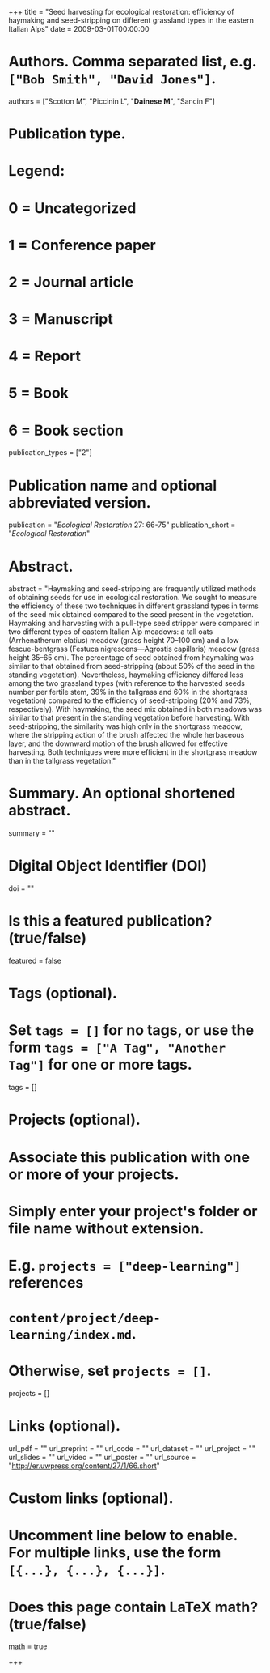 +++
title = "Seed harvesting for ecological restoration: efficiency of haymaking and seed-stripping on different grassland types in the eastern Italian Alps"
date = 2009-03-01T00:00:00

# Authors. Comma separated list, e.g. `["Bob Smith", "David Jones"]`.
authors = ["Scotton M", "Piccinin L", "**Dainese M**", "Sancin F"]

# Publication type.
# Legend:
# 0 = Uncategorized
# 1 = Conference paper
# 2 = Journal article
# 3 = Manuscript
# 4 = Report
# 5 = Book
# 6 = Book section
publication_types = ["2"]

# Publication name and optional abbreviated version.
publication = "*Ecological Restoration* 27: 66-75"
publication_short = "*Ecological Restoration*"

# Abstract.
abstract = "Haymaking and seed-stripping are frequently utilized methods of obtaining seeds for use in ecological restoration. We sought to measure the efficiency of these two techniques in different grassland types in terms of the seed mix obtained compared to the seed present in the vegetation. Haymaking and harvesting with a pull-type seed stripper were compared in two different types of eastern Italian Alp meadows: a tall oats (Arrhenatherum elatius) meadow (grass height 70–100 cm) and a low fescue-bentgrass (Festuca nigrescens—Agrostis capillaris) meadow (grass height 35–65 cm). The percentage of seed obtained from haymaking was similar to that obtained from seed-stripping (about 50% of the seed in the standing vegetation). Nevertheless, haymaking efficiency differed less among the two grassland types (with reference to the harvested seeds number per fertile stem, 39% in the tallgrass and 60% in the shortgrass vegetation) compared to the efficiency of seed-stripping (20% and 73%, respectively). With haymaking, the seed mix obtained in both meadows was similar to that present in the standing vegetation before harvesting. With seed-stripping, the similarity was high only in the shortgrass meadow, where the stripping action of the brush affected the whole herbaceous layer, and the downward motion of the brush allowed for effective harvesting. Both techniques were more efficient in the shortgrass meadow than in the tallgrass vegetation."

# Summary. An optional shortened abstract.
summary = ""

# Digital Object Identifier (DOI)
doi = ""

# Is this a featured publication? (true/false)
featured = false

# Tags (optional).
#   Set `tags = []` for no tags, or use the form `tags = ["A Tag", "Another Tag"]` for one or more tags.
tags = []

# Projects (optional).
#   Associate this publication with one or more of your projects.
#   Simply enter your project's folder or file name without extension.
#   E.g. `projects = ["deep-learning"]` references 
#   `content/project/deep-learning/index.md`.
#   Otherwise, set `projects = []`.
projects = []

# Links (optional).
url_pdf = ""
url_preprint = ""
url_code = ""
url_dataset = ""
url_project = ""
url_slides = ""
url_video = ""
url_poster = ""
url_source = "http://er.uwpress.org/content/27/1/66.short"

# Custom links (optional).
#   Uncomment line below to enable. For multiple links, use the form `[{...}, {...}, {...}]`.


# Does this page contain LaTeX math? (true/false)
math = true

+++
